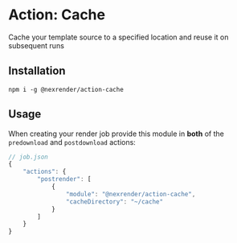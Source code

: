 # Action: Cache

Cache your template source to a specified location and reuse it on subsequent runs

## Installation

```
npm i -g @nexrender/action-cache
```

## Usage

When creating your render job provide this module in **both** of the `predownload` and `postdownload` actions:

```js
// job.json
{
    "actions": {
        "postrender": [
            {
                "module": "@nexrender/action-cache",
                "cacheDirectory": "~/cache"
            }
        ]
    }
}
```
